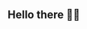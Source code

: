 ## Hello there 👋🗿

<!--
**FarhanHaqqi/FarhanHaqqi** is a ✨ _special_ ✨ repository because its `README.md` (this file) appears on your GitHub profile.

- 🔭 I’m currently working on My first website
- 🌱 I’m currently learning more about web and game development 
- 👯 I’m looking to collaborate on ... (not thinking about it yet)
- 🤔 I’m looking for help with ... (I'm still fine👍)
- 💬 Ask me about ... (pls don't ask me, yet)
- 📫 How to reach me: by sending email to (farhan.haqqi22@mhs.uinjkt.ac.id
- 😄 Pronouns: He/Him
- ⚡ Fun fact: ... (not a thing)
-->
